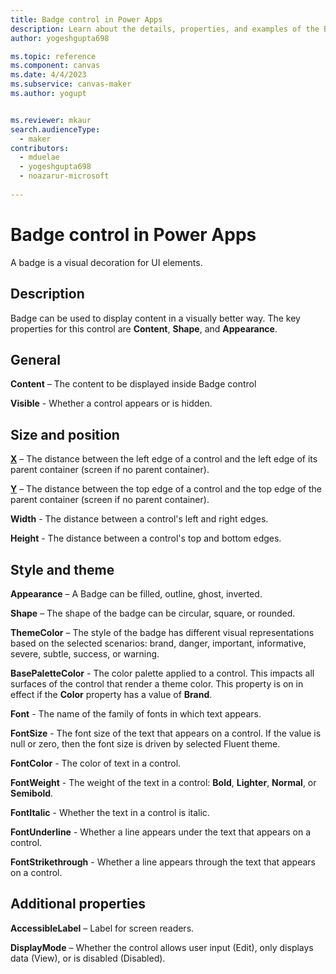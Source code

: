 ```yaml
---
title: Badge control in Power Apps
description: Learn about the details, properties, and examples of the Badge control in Power Apps.
author: yogeshgupta698

ms.topic: reference
ms.component: canvas
ms.date: 4/4/2023
ms.subservice: canvas-maker
ms.author: yogupt


ms.reviewer: mkaur
search.audienceType: 
  - maker
contributors:
  - mduelae
  - yogeshgupta698
  - noazarur-microsoft
  
---
```

# Badge control in Power Apps

A badge is a visual decoration for UI elements.

## Description
Badge can be used to display content in a visually better way. The key properties for this control are **Content**, **Shape**, and **Appearance**. 

## General

**Content** – The content to be displayed inside Badge control

**Visible** - Whether a control appears or is hidden. 

## Size and position

**[X](../properties-size-location.md)** – The distance between the left edge of a control and the left edge of its parent container (screen if no parent container).

**[Y](../properties-size-location.md)** – The distance between the top edge of a control and the top edge of the parent container (screen if no parent container).

**Width** - The distance between a control's left and right edges. 

**Height** - The distance between a control's top and bottom edges. 

## Style and theme

**Appearance** – A Badge can be filled, outline, ghost, inverted.

**Shape** – The shape of the badge can be circular, square, or rounded. 

**ThemeColor** – The style of the badge has different visual representations based on the selected scenarios: brand, danger, important, informative, severe, subtle, success, or warning. 

**BasePaletteColor** - The color palette applied to a control. This impacts all surfaces of the control that render a theme color. This property is on in effect if the **Color** property has a value of **Brand**.  

**Font** - The name of the family of fonts in which text appears. 

**FontSize** - The font size of the text that appears on a control. If the value is null or zero, then the font size is driven by selected Fluent theme. 

**FontColor** - The color of text in a control. 

**FontWeight** - The weight of the text in a control: **Bold**, **Lighter**, **Normal**, or **Semibold**. 

**FontItalic** - Whether the text in a control is italic. 

**FontUnderline** - Whether a line appears under the text that appears on a control. 

**FontStrikethrough** - Whether a line appears through the text that appears on a control. 


## Additional properties

**AccessibleLabel** – Label for screen readers. 

**DisplayMode** – Whether the control allows user input (Edit), only displays data (View), or is disabled (Disabled). 





